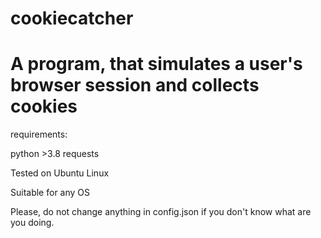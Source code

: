 # cookiecatcher
# A program, that simulates a user's browser session and collects cookies

requirements:

python >3.8
requests

Tested on Ubuntu Linux

Suitable for any OS

Please, do not change anything in config.json if you don't know what are you doing.
